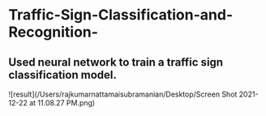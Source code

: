 # Traffic-Sign-Classification-and-Recognition-


## Used neural network to train a traffic sign classification model. 

![result](/Users/rajkumarnattamaisubramanian/Desktop/Screen Shot 2021-12-22 at 11.08.27 PM.png)
